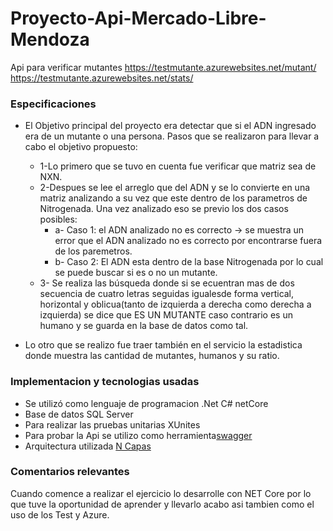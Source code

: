 # Proyecto-Api-Mercado-Libre-Mendoza
Api para verificar mutantes
https://testmutante.azurewebsites.net/mutant/
https://testmutante.azurewebsites.net/stats/

### Especificaciones

* El Objetivo principal del proyecto era detectar que si el ADN ingresado era de un mutante o una persona.
Pasos que se realizaron para llevar a cabo el objetivo propuesto:
  * 1-Lo primero que se tuvo en cuenta fue verificar que matriz sea de NXN.
  * 2-Despues se lee el arreglo que del ADN y se lo convierte en una matriz analizando a su vez que este dentro de los parametros de Nitrogenada. Una vez analizado eso se previo los dos casos posibles:
      * a- Caso 1: el ADN analizado no es correcto -> se muestra un error que el ADN analizado no es correcto por encontrarse fuera de                      los paremetros.
      * b- Caso 2: El ADN esta dentro de la base Nitrogenada por lo cual se puede buscar si es o no un mutante.
  * 3- Se realiza las búsqueda donde si se ecuentran mas de dos secuencia de cuatro letras seguidas igualesde forma vertical, horizontal y oblicua(tanto de izquierda a derecha como derecha a izquierda) se dice que ES UN MUTANTE caso contrario es un humano y se guarda en la base de datos como tal.
  
* Lo otro que se realizo fue traer también en el servicio la estadistica donde muestra las cantidad de mutantes, humanos y su ratio.


### Implementacion y tecnologias usadas

- Se utilizó como lenguaje de programacion .Net C# netCore
- Base de datos SQL Server
- Para realizar las pruebas unitarias XUnites
- Para probar la Api se utilizo como herramienta[swagger](https://swagger.io/)
- Arquitectura utilizada [N Capas](https://www.bing.com/images/search?view=detailV2&ccid=sexn%2b%2fYm&id=4599D6E8FA2FACABAB3EF1AE7D22BEC516AAE16E&thid=OIP.sexn-_YmKsfkSKYeq3WQswHaFj&mediaurl=https%3a%2f%2fi.ytimg.com%2fvi%2fVRQplnnYdZ0%2fhqdefault.jpg&exph=360&expw=480&q=arquitectura+en+capas&simid=608034825958788231&selectedIndex=0&qpvt=arquitectura+en+capas&ajaxhist=0)

### Comentarios relevantes
Cuando comence a realizar el ejercicio lo desarrolle con NET Core por lo que tuve la oportunidad de aprender y llevarlo acabo asi tambien como el uso de los Test y Azure.






